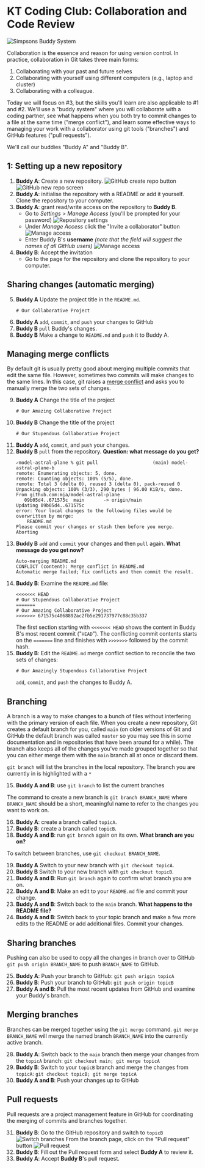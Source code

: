 # KT Coding Club: Collaboration and Code Review

![Simpsons Buddy System](https://media.giphy.com/media/xT5LMWE57MtWBl0GI0/source.gif)

Collaboration is the essence and reason for using version control. In practice, collaboration in Git takes three main forms:

1. Collaborating with your past and future selves
2. Collaborating with yourself using different computers (e.g., laptop and cluster)
3. Collaborating with a colleague. 

Today we will focus on #3, but the skills you'll learn are also applicable to #1 and #2. We'll use a "buddy system" where you will collaborate with a coding partner, see what happens when you both try to commit changes to a file at the same time ("merge conflict"), and learn some effective ways to managing your work with a collaborator using git tools ("branches") and GitHub features ("pull requests").

We'll call our buddies "Buddy A" and "Buddy B".

## 1: Setting up a new repository

1. **Buddy A**: Create a new repository.
	![GitHub create repo button](../markdown_images/github_repo.png)
	![GitHub new repo screen](../markdown_images/github_repo2.png)
2. **Buddy A**: initialise the repository with a README or add it yourself. Clone the repository to your computer.
3. **Buddy A**: grant read/write access on the repository to **Buddy B**. 
 	- Go to *Settings* > *Manage Access* (you'll be prompted for your password)
    ![Repository settings](../markdown_images/github_settings.png)
    - Under *Manage Access* click the "Invite a collaborator" button
    ![Manage access](../markdown_images/github_manage_access.png)  
    - Enter Buddy B's **username** *(note that the field will suggest the names of all GitHub users)*
  	![Manage access](../markdown_images/github_invite_collab.png)  
4. **Buddy B**: Accept the invitation
	- Go to the page for the repository and clone the repository to your computer.
  
## Sharing changes (automatic merging)

5. **Buddy A** Update the project title in the `README.md`.
	```
	# Our Collaborative Project
	``` 
6. **Buddy A** `add`, `commit`, and `push` your changes to GitHub
7. **Buddy B** `pull` Buddy's changes.
8. **Buddy B** Make a change to `README.md` and `push` it to Buddy A.

## Managing merge conflicts

By default git is usually pretty good about merging multiple commits that edit the same file. However, sometimes two commits will make changes to the same lines. In this case, git raises a [merge conflict](https://git-scm.com/book/en/v2/Git-Branching-Basic-Branching-and-Merging#_basic_merge_conflicts) and asks you to manually merge the two sets of changes.

9. **Buddy A** Change the title of the project
	```
	# Our Amazing Collaborative Project
	```
10. **Buddy B** Change the title of the project
	```
	# Our Stupendous Collaborative Project
	```
11. **Buddy A** `add`, `commit`, and `push` your changes.
12. **Buddy B** `pull` from the repository. **Question: what message do you get?**
	```
	✓model-astral-plane % git pull                    (main) model-astral-plane-b
	remote: Enumerating objects: 5, done.
	remote: Counting objects: 100% (5/5), done.
	remote: Total 3 (delta 0), reused 3 (delta 0), pack-reused 0
	Unpacking objects: 100% (3/3), 290 bytes | 96.00 KiB/s, done.
	From github.com:mja/model-astral-plane
	   09b05d4..671575c  main       -> origin/main
	Updating 09b05d4..671575c
	error: Your local changes to the following files would be overwritten by merge:
		README.md
	Please commit your changes or stash them before you merge.
	Aborting
	```
12. **Buddy B** `add` and `commit` your changes and then `pull` again. **What message do you get now?**
	```
	Auto-merging README.md
	CONFLICT (content): Merge conflict in README.md
	Automatic merge failed; fix conflicts and then commit the result.
	```
13. **Buddy B**: Examine the `README.md` file:
	```
	<<<<<<< HEAD
	# Our Stupendous Collaborative Project
	=======
	# Our Amazing Collaborative Project
	>>>>>>> 671575c4068892ac2fb5e291737977c88c35b337
	```
	The first section starting with `<<<<<<< HEAD` shows the content in Buddy B's most recent commit ("`HEAD`"). The conflicting commit contents starts on the `=======` line and finishes with `>>>>>>>` followed by the commit hash.
14. **Buddy B**: Edit the `README.md` merge conflict section to reconcile the two sets of changes:
	```
	# Our Amazingly Stupendous Collaborative Project
	```
	`add`, `commit`, and `push` the changes to Buddy A.


## Branching

A branch is a way to make changes to a bunch of files without interfering with the primary version of each file. When you create a new repository, Git creates a default branch for you, called `main` (on older versions of Git and GitHub the default branch was called `master` so you may see this in some documentation and in repositories that have been around for a while). The branch also keeps all of the changes you've made grouped together so that you can either merge them with the `main` branch all at once or discard them.

`git branch` will list the branches in the local repository. The branch you are currently in is highlighted with a `*`

15. **Buddy A and B**: use `git branch` to list the current branches

The command to create a new branch is `git branch BRANCH_NAME` where `BRANCH_NAME` should be a short, meaningful name to refer to the changes you want to work on.

16. **Buddy A**: create a branch called `topicA`.
17. **Buddy B**: create a branch called `topicB`.
18. **Buddy A and B**: run `git branch` again on its own. **What branch are you on?**

To switch between branches, use `git checkout BRANCH_NAME`.

19. **Buddy A** Switch to your new branch with `git checkout topicA`.
20. **Buddy B** Switch to your new branch with `git checkout topicB`.
21. **Buddy A and B**: Run `git branch` again to confirm what branch you are on.
22. **Buddy A and  B**: Make an edit to your `README.md` file and commit your change.
23. **Buddy A and B**: Switch back to the `main` branch. **What happens to the README file?**
24. **Buddy A and B**: Switch back to your topic branch and make a few more edits to the README or add additional files. Commit your changes.

## Sharing branches

Pushing can also be used to copy all the changes in branch over to GitHub `git push origin BRANCH_NAME` to push `BRANCH_NAME` to GitHub. 

25. **Buddy A**: Push your branch to GitHub: `git push origin topicA`
26. **Buddy B**: Push your branch to GitHub: `git push origin topicB`
27. **Buddy A and B**: Pull the most recent updates from GitHub and examine your Buddy's branch.

## Merging branches

Branches can be merged together using the `git merge` command. `git merge BRANCH_NAME` will merge the named branch  `BRANCH_NAME` into the currently active branch.

28. **Buddy A**: Switch back to the `main` branch then merge your changes from the `topicA` branch: `git checkout main; git merge topicA`
29. **Buddy B**: Switch to your `topicB` branch and merge the changes from `topicA`: `git checkout topicB; git merge topicA`
30. **Buddy A and B**: Push your changes up to GitHub

## Pull requests

Pull requests are a project management feature in GitHub for coordinating the merging of commits and branches together.

31. **Buddy B**: Go to the GitHub repository and switch to `topicB`
	![Switch branches](../markdown_images/github_switch_branch.png)
	From the branch page, click on the "Pull request" button
	![Pull request](../markdown_images/github_pull_request.png)
32. **Buddy B**: Fill out the Pull request form and select **Buddy A** to review it.
33. **Buddy A**: Accept **Buddy B**'s pull request.
